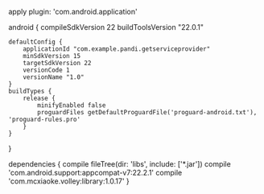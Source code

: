 apply plugin: 'com.android.application'

android {
    compileSdkVersion 22
    buildToolsVersion "22.0.1"

    defaultConfig {
        applicationId "com.example.pandi.getserviceprovider"
        minSdkVersion 15
        targetSdkVersion 22
        versionCode 1
        versionName "1.0"
    }
    buildTypes {
        release {
            minifyEnabled false
            proguardFiles getDefaultProguardFile('proguard-android.txt'), 'proguard-rules.pro'
        }
    }
}

dependencies {
    compile fileTree(dir: 'libs', include: ['*.jar'])
    compile 'com.android.support:appcompat-v7:22.2.1'
    compile 'com.mcxiaoke.volley:library:1.0.17'
}


